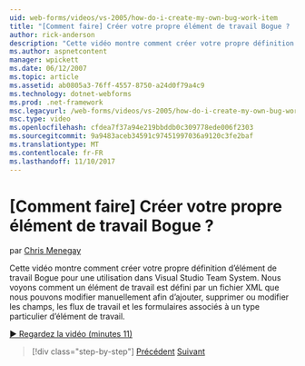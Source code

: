 ```yaml
---
uid: web-forms/videos/vs-2005/how-do-i-create-my-own-bug-work-item
title: "[Comment faire] Créer votre propre élément de travail Bogue ? | Microsoft Docs"
author: rick-anderson
description: "Cette vidéo montre comment créer votre propre définition d’élément de travail Bogue pour une utilisation dans Visual Studio Team System. Nous voir comment un élément de travail est défini par un fichier XML..."
ms.author: aspnetcontent
manager: wpickett
ms.date: 06/12/2007
ms.topic: article
ms.assetid: ab0805a3-76ff-4557-8750-a24d0f79a4c9
ms.technology: dotnet-webforms
ms.prod: .net-framework
msc.legacyurl: /web-forms/videos/vs-2005/how-do-i-create-my-own-bug-work-item
msc.type: video
ms.openlocfilehash: cfdea7f37a94e219bbddb0c309778ede006f2303
ms.sourcegitcommit: 9a9483aceb34591c97451997036a9120c3fe2baf
ms.translationtype: MT
ms.contentlocale: fr-FR
ms.lasthandoff: 11/10/2017
---
```

<a name="how-do-i-create-my-own-bug-work-item"></a>[Comment faire] Créer votre propre élément de travail Bogue ?
====================
par [Chris Menegay](https://twitter.com/CMenegay)

Cette vidéo montre comment créer votre propre définition d’élément de travail Bogue pour une utilisation dans Visual Studio Team System. Nous voyons comment un élément de travail est défini par un fichier XML que nous pouvons modifier manuellement afin d’ajouter, supprimer ou modifier les champs, les flux de travail et les formulaires associés à un type particulier d’élément de travail.

[&#9654; Regardez la vidéo (minutes 11)](https://channel9.msdn.com/Blogs/ASP-NET-Site-Videos/how-do-i-create-my-own-bug-work-item)

>[!div class="step-by-step"]
[Précédent](how-do-i-integrate-defect-tracking-with-testing.md)
[Suivant](how-do-i-write-code-more-quickly-with-unit-tests.md)
